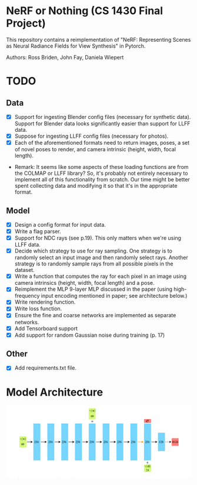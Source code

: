 # NeRF or Nothing (CS 1430 Final Project)
This repository contains a reimplementation of "NeRF: Representing Scenes as Neural Radiance Fields for View Synthesis" in Pytorch. 

Authors: Ross Briden, John Fay, Daniela Wiepert 


# TODO
## Data
- [x] Support for ingesting Blender config files (necessary for synthetic data). Support for Blender data looks 
      significantly easier than support for LLFF data.
- [x] Suppose for ingesting LLFF config files (necessary for photos).
- [x] Each of the aforementioned formats need to return images, poses, a set of novel poses to render, and camera 
      intrinsic (height, width, focal length).

* Remark: It seems like some aspects of these loading functions are from the COLMAP 
or LLFF library? So, it's probably not entirely necessary to implement all of this 
  functionality from scratch. Our time might be better spent collecting data and modifying 
  it so that it's in the appropriate format. 

## Model 
- [x] Design a config format for input data.
- [x] Write a flag parser.   
- [x] Support for NDC rays (see p.19). This only matters when we're using LLFF data.
- [x] Decide which strategy to use for ray sampling. One strategy is to randomly select an input 
      image and then randomly select rays. Another strategy is to randomly sample rays from all possible 
      pixels in the dataset.
- [x] Write a function that computes the ray for each pixel in an image using camera intrinsics (height, width, focal length) and a pose.
- [x] Reimplement the MLP 9-layer MLP discussed in the paper (using high-frequency input encoding mentioned in paper; see architecture below.)
- [x] Write rendering function. 
- [x] Write loss function.
- [x] Ensure the fine and coarse networks are implemented as separate networks.  
- [x] Add Tensorboard support
- [x] Add support for random Gaussian noise during training (p. 17)

## Other 
- [x] Add requirements.txt file.

# Model Architecture 
![Arch](arch.png)
